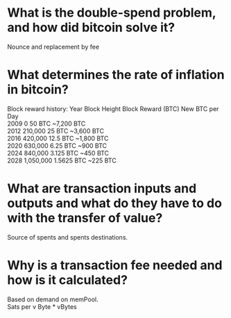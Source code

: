 # What is the double-spend problem, and how did bitcoin solve it?  
Nounce and replacement by fee   
# What determines the rate of inflation in bitcoin?  
Block reward history:
Year	Block Height	Block Reward (BTC)	New BTC per Day  
2009	0	50 BTC	~7,200 BTC  
2012	210,000	25 BTC	~3,600 BTC  
2016	420,000	12.5 BTC	~1,800 BTC  
2020	630,000	6.25 BTC	~900 BTC  
2024	840,000	3.125 BTC	~450 BTC  
2028	1,050,000	1.5625 BTC	~225 BTC  
# What are transaction inputs and outputs and what do they have to do with the transfer of value?  
Source of spents and spents destinations.
# Why is a transaction fee needed and how is it calculated?  
Based on demand on memPool.  
Sats per v Byte * vBytes
